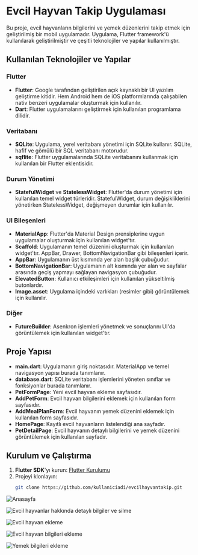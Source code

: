 # Evcil Hayvan Takip Uygulaması

Bu proje, evcil hayvanların bilgilerini ve yemek düzenlerini takip etmek için geliştirilmiş bir mobil uygulamadır. Uygulama, Flutter framework'ü kullanılarak geliştirilmiştir ve çeşitli teknolojiler ve yapılar kullanılmıştır.

## Kullanılan Teknolojiler ve Yapılar

### Flutter
- **Flutter**: Google tarafından geliştirilen açık kaynaklı bir UI yazılım geliştirme kitidir. Hem Android hem de iOS platformlarında çalışabilen nativ benzeri uygulamalar oluşturmak için kullanılır.
- **Dart**: Flutter uygulamalarını geliştirmek için kullanılan programlama dilidir.

### Veritabanı
- **SQLite**: Uygulama, yerel veritabanı yönetimi için SQLite kullanır. SQLite, hafif ve gömülü bir SQL veritabanı motorudur.
- **sqflite**: Flutter uygulamalarında SQLite veritabanını kullanmak için kullanılan bir Flutter eklentisidir.

### Durum Yönetimi
- **StatefulWidget** ve **StatelessWidget**: Flutter'da durum yönetimi için kullanılan temel widget türleridir. StatefulWidget, durum değişikliklerini yönetirken StatelessWidget, değişmeyen durumlar için kullanılır.

### UI Bileşenleri
- **MaterialApp**: Flutter'da Material Design prensiplerine uygun uygulamalar oluşturmak için kullanılan widget'tır.
- **Scaffold**: Uygulamanın temel düzenini oluşturmak için kullanılan widget'tır. AppBar, Drawer, BottomNavigationBar gibi bileşenleri içerir.
- **AppBar**: Uygulamanın üst kısmında yer alan başlık çubuğudur.
- **BottomNavigationBar**: Uygulamanın alt kısmında yer alan ve sayfalar arasında geçiş yapmayı sağlayan navigasyon çubuğudur.
- **ElevatedButton**: Kullanıcı etkileşimleri için kullanılan yükseltilmiş butonlardır.
- **Image.asset**: Uygulama içindeki varlıkları (resimler gibi) görüntülemek için kullanılır.



### Diğer
- **FutureBuilder**: Asenkron işlemleri yönetmek ve sonuçlarını UI'da görüntülemek için kullanılan widget'tır.

## Proje Yapısı

- **main.dart**: Uygulamanın giriş noktasıdır. MaterialApp ve temel navigasyon yapısı burada tanımlanır.
- **database.dart**: SQLite veritabanı işlemlerini yöneten sınıflar ve fonksiyonlar burada tanımlanır.
- **PetFormPage**: Yeni evcil hayvan ekleme sayfasıdır.
- **AddPetForm**: Evcil hayvan bilgilerini eklemek için kullanılan form sayfasıdır.
- **AddMealPlanForm**: Evcil hayvanın yemek düzenini eklemek için kullanılan form sayfasıdır.
- **HomePage**: Kayıtlı evcil hayvanların listelendiği ana sayfadır.
- **PetDetailPage**: Evcil hayvanın detaylı bilgilerini ve yemek düzenini görüntülemek için kullanılan sayfadır.

## Kurulum ve Çalıştırma

1. **Flutter SDK**'yı kurun: [Flutter Kurulumu](https://flutter.dev/docs/get-started/install)
2. Projeyi klonlayın:
   ```sh
   git clone https://github.com/kullaniciadi/evcilhayvantakip.git


![Anasayfa](assets/images/homepage.png)

![Evcil hayvanlar hakkında detaylı bilgiler ve silme](assets/images/detailpetsanddelete.png)

![Evcil hayvan ekleme](assets/images/addnewpets.png)

![Evcil hayvan bilgileri ekleme](assets/images/detailaddnew.png)

![Yemek bilgileri ekleme](assets/images/addfood.png)

